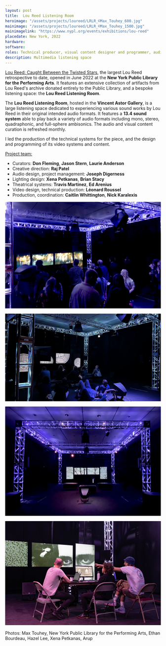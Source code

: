 ```yaml
---
layout: post
title:  Lou Reed Listening Room
heroimage: "/assets/projects/loureed/LRLR_©Max_Touhey_600.jpg"
mainimage: "/assets/projects/loureed/LRLR_©Max_Touhey_1500.jpg"
mainimagelink: "https://www.nypl.org/events/exhibitions/lou-reed"
placedate: New York, 2022
hardware:
software:
roles: Technical producer, visual content designer and programmer, audiovisual systems designer
description: Multimedia listening space
---
```


<div class="project-narrative">

<p>
	<a href="https://www.nypl.org/events/exhibitions/lou-reed">Lou Reed: Caught Between the Twisted Stars</a>, the largest Lou Reed retrospective to date, opened in June 2022 at the <b>New York Public Library for the Performing Arts</b>. It features an extensive collection of artifacts from Lou Reed's archive donated entirely to the Public Library, and a bespoke listening space: the <b>Lou Reed Listening Room</b>.
</p>
	
<p>
	The <b>Lou Reed Listening Room</b>, hosted in the <b>Vincent Astor Gallery</b>, is a large listening space dedicated to experiencing various sound works by Lou Reed in their original intended audio formats. It features a <b>13.4 sound system</b> able to play back a variety of audio formats including mono, stereo, quadraphonic, and full-sphere ambisonics. The audio and visual content curation is refreshed monthly.
</p>

<p>
	I led the production of the technical systems for the piece, and the design and programming of its video systems and content.
</p>

<p style="margin-bottom: 0em; text-decoration: underline;">
	Project team:
	<ul>
		<li>Curators: <b>Don Fleming</b>, <b>Jason Stern</b>, <b>Laurie Anderson</b></li>
		<li>Creative direction: <b>Raj Patel</b><br/></li>
		<li>Audio design, project management: <b>Joseph Digerness</b><br/></li>
	<li>Lighting design: <b>Xena Petkanas</b>, <b>Brian Stacy</b><br/></li>
	<li>Theatrical systems: <b>Travis Martinez</b>, <b>Ed Arenius</b><br/></li>
	<li>Video design, technical production: <b>Léonard Roussel</b><br/></li>
	<li>Production, coordination: <b>Caitlin Whittington</b>, <b>Nick Karalexis</b></li>
	</ul>
</p>

</div>

<div class="project-media">
<p><img src="/assets/projects/loureed/LR2_1500px.jpg"></p>
<p><img src="/assets/projects/loureed/IMG_1124_1500px.jpg"></p>
<p><img src="/assets/projects/loureed/IMG_0300_1500px.jpg"></p>
<p><img src="/assets/projects/loureed/Lou Reed NYPL-15_1500px.jpg"></p>
<p class="inline-descr">Photos: Max Touhey, New York Public Library for the Performing Arts, Ethan Bourdeau, Hazel Lee, Xena Petkanas, Arup</p>
</div>